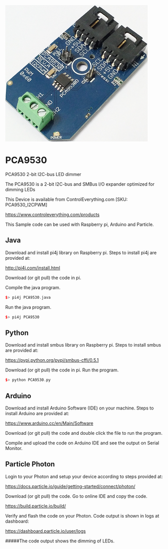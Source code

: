 [![PCA9530](PCA9530_I2CPWM.png)](https://www.controleverything.com/products)
# PCA9530
PCA9530 2-bit I2C-bus LED dimmer

The PCA9530 is a 2-bit I2C-bus and SMBus I/O expander optimized for dimming LEDs

This Device is available from ControlEverything.com [SKU: PCA9530_I2CPWM]

https://www.controleverything.com/products

This Sample code can be used with Raspberry pi, Arduino and Particle.

## Java
Download and install pi4j library on Raspberry pi. Steps to install pi4j are provided at:

http://pi4j.com/install.html

Download (or git pull) the code in pi.

Compile the java program.
```cpp
$> pi4j PCA9530.java
```

Run the java program.
```cpp
$> pi4j PCA9530
```

## Python
Download and install smbus library on Raspberry pi. Steps to install smbus are provided at:

https://pypi.python.org/pypi/smbus-cffi/0.5.1

Download (or git pull) the code in pi. Run the program.

```cpp
$> python PCA9530.py
```

## Arduino
Download and install Arduino Software (IDE) on your machine. Steps to install Arduino are provided at:

https://www.arduino.cc/en/Main/Software

Download (or git pull) the code and double click the file to run the program.

Compile and upload the code on Arduino IDE and see the output on Serial Monitor.


## Particle Photon

Login to your Photon and setup your device according to steps provided at:

https://docs.particle.io/guide/getting-started/connect/photon/

Download (or git pull) the code. Go to online IDE and copy the code.

https://build.particle.io/build/

Verify and flash the code on your Photon. Code output is shown in logs at dashboard:

https://dashboard.particle.io/user/logs

#####The code output shows the dimming of LEDs.
